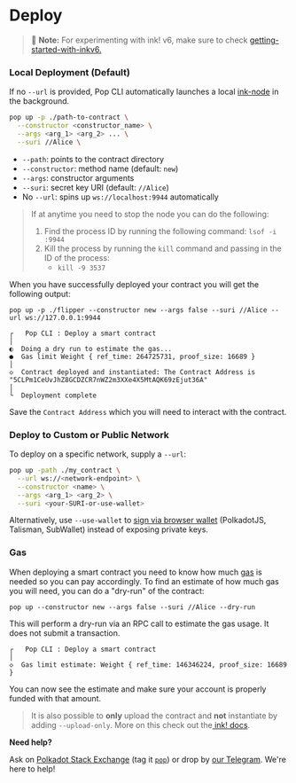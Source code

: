 # Deploy

> 🚀 **Note:** For experimenting with ink! v6, make sure to check [getting-started-with-inkv6.](../welcome/migrating-to-inkv6.md)

### Local Deployment (Default)

If no `--url` is provided, Pop CLI automatically launches a local [ink-node](https://github.com/use-ink/ink-node) in the background.

```bash
pop up -p ./path-to-contract \
  --constructor <constructor_name> \
  --args <arg_1> <arg_2> ... \
  --suri //Alice \
```

* `--path`: points to the contract directory
* `--constructor`: method name (default: `new`)
* `--args`: constructor arguments
* `--suri`: secret key URI (default: `//Alice`)
* No `--url`: spins up `ws://localhost:9944` automatically

> If at anytime you need to stop the node you can do the following:
>
> 1. Find the process ID by running the following command: `lsof -i :9944`
> 2. Kill the process by running the `kill` command and passing in the ID of the process:
>    * `kill -9 3537`

When you have successfully deployed your contract you will get the following output:

```
pop up -p ./flipper --constructor new --args false --suri //Alice --url ws://127.0.0.1:9944

┌   Pop CLI : Deploy a smart contract
│
◐  Doing a dry run to estimate the gas...                                                                                                    
●  Gas limit Weight { ref_time: 264725731, proof_size: 16689 }
│  
◇  Contract deployed and instantiated: The Contract Address is "5CLPm1CeUvJhZ8GCDZCR7nWZ2m3XXe4X5MtAQK69zEjut36A"
│
└  Deployment complete
```

Save the `Contract Address` which you will need to interact with the contract.

### Deploy to Custom or Public Network

To deploy on a specific network, supply a `--url`:

```bash
pop up -path ./my_contract \
  --url ws://<network-endpoint> \
  --constructor <name> \
  --args <arg_1> <arg_2> \
  --suri <your-SURI-or-use-wallet> 
```

Alternatively, use `--use-wallet` to [sign via browser wallet](securely-sign-transactions-from-cli.md) (PolkadotJS, Talisman, SubWallet) instead of exposing private keys.

### Gas

When deploying a smart contract you need to know how much [gas](https://use.ink/basics/gas) is needed so you can pay accordingly. To find an estimate of how much gas you will need, you can do a "dry-run" of the contract:

```
pop up --constructor new --args false --suri //Alice --dry-run
```

This will perform a dry-run via an RPC call to estimate the gas usage. It does not submit a transaction.

```
┌   Pop CLI : Deploy a smart contract
│
◇  Gas limit estimate: Weight { ref_time: 146346224, proof_size: 16689 }
```

You can now see the estimate and make sure your account is properly funded with that amount.

> It is also possible to **only** upload the contract and **not** instantiate by adding `--upload-only`. More on this check out the[ ink! docs](https://use.ink/docs/v6/getting-started/deploy-your-contract).

**Need help?**

Ask on [Polkadot Stack Exchange](https://polkadot.stackexchange.com/) (tag it [`pop`](https://substrate.stackexchange.com/tags/pop/info)) or drop by [our Telegram](https://t.me/onpopio). We're here to help!
